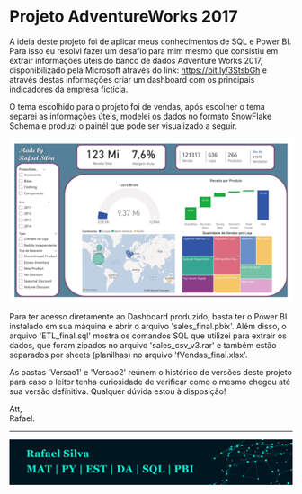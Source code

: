 # Projeto AdventureWorks 2017

A ideia deste projeto foi de aplicar meus conhecimentos de SQL e Power BI. Para isso eu resolvi fazer um desafio para mim mesmo que consistiu em extrair informações úteis do banco de dados Adventure Works 2017, disponibilizado pela Microsoft através do link: https://bit.ly/3StsbGh e através destas informações criar um dashboard com os principais indicadores da empresa fictícia. 

O tema escolhido para o projeto foi de vendas, após escolher o tema separei as informações úteis, modelei os dados no formato SnowFlake Schema e produzi o painél que pode ser visualizado a seguir.

<p align="center">
  <img src="sales_final.png" >
</p>

Para ter acesso diretamente ao Dashboard produzido, basta ter o Power BI instalado em sua máquina e abrir o arquivo 'sales_final.pbix'. Além disso, o arquivo 'ETL_final.sql' mostra os comandos SQL que utilizei para extrair os dados, que foram zipados no arquivo 'sales_csv_v3.rar' e também estão separados por sheets (planilhas) no arquivo 'fVendas_final.xlsx'. 

As pastas 'Versao1' e 'Versao2' reúnem o histórico de versões deste projeto para caso o leitor tenha curiosidade de verificar como o mesmo chegou até sua versão definitiva. Qualquer dúvida estou à disposição!

Att, <br/>
Rafael.

---
<p align="center">
  <img src="banner2.jpg" >
</p>
